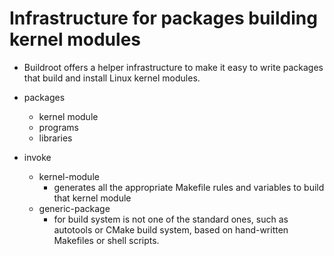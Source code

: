 # Infrastructure for packages building kernel modules

- Buildroot offers a helper infrastructure to make it easy to write packages that build and install Linux kernel modules.
- packages
  - kernel module
  - programs
  - libraries

- invoke
  - kernel-module
    - generates all the appropriate Makefile rules and variables to build that kernel module
  - generic-package
    - for build system is not one of the standard ones, such as autotools or CMake build system, based on hand-written Makefiles or shell scripts.
